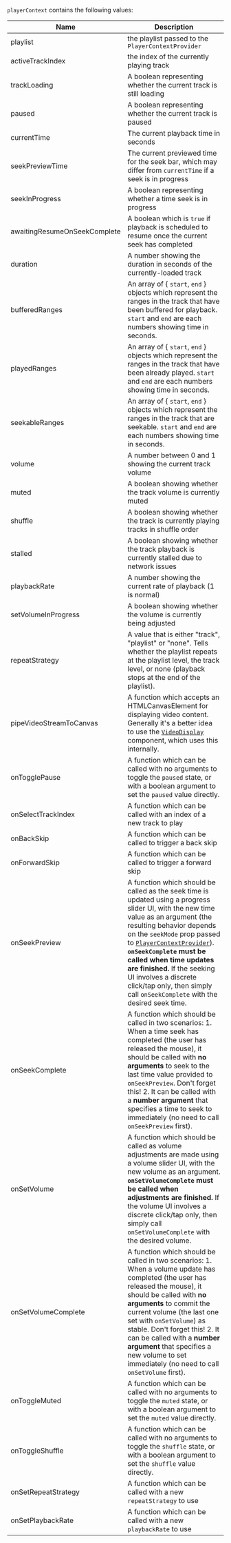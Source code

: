 `playerContext` contains the following values:

| Name                         | Description                                                                                                                                                                                                                |
| ---------------------------- | -------------------------------------------------------------------------------------------------------------------------------------------------------------------------------------------------------------------------- |
| playlist                     | the playlist passed to the `PlayerContextProvider`                                                                                                                                                                         |
| activeTrackIndex             | the index of the currently playing track                                                                                                                                                                                   |
| trackLoading                 | A boolean representing whether the current track is still loading                                                                                                                                                          |
| paused                       | A boolean representing whether the current track is paused                                                                                                                                                                 |
| currentTime                  | The current playback time in seconds                                                                                                                                                                                       |
| seekPreviewTime              | The current previewed time for the seek bar, which may differ from `currentTime` if a seek is in progress                                                                                                                  |
| seekInProgress               | A boolean representing whether a time seek is in progress                                                                                                                                                                  |
| awaitingResumeOnSeekComplete | A boolean which is `true` if playback is scheduled to resume once the current seek has completed                                                                                                                           |
| duration                     | A number showing the duration in seconds of the currently-loaded track                                                                                                                                                     |
| bufferedRanges               | An array of { `start`, `end` } objects which represent the ranges in the track that have been buffered for playback. `start` and `end` are each numbers showing time in seconds.                                           |
| playedRanges                 | An array of { `start`, `end` } objects which represent the ranges in the track that have been already played. `start` and `end` are each numbers showing time in seconds.                                                  |
| seekableRanges               | An array of { `start`, `end` } objects which represent the ranges in the track that are seekable. `start` and `end` are each numbers showing time in seconds.                                                              |
| volume                       | A number between 0 and 1 showing the current track volume                                                                                                                                                                  |
| muted                        | A boolean showing whether the track volume is currently muted                                                                                                                                                              |
| shuffle                      | A boolean showing whether the track is currently playing tracks in shuffle order                                                                                                                                           |
| stalled                      | A boolean showing whether the track playback is currently stalled due to network issues                                                                                                                                    |
| playbackRate                 | A number showing the current rate of playback (1 is normal)                                                                                                                                                                |
| setVolumeInProgress          | A boolean showing whether the volume is currently being adjusted                                                                                                                                                           |
| repeatStrategy               | A value that is either "track", "playlist" or "none". Tells whether the playlist repeats at the playlist level, the track level, or none (playback stops at the end of the playlist).                                      |
| pipeVideoStreamToCanvas      | A function which accepts an HTMLCanvasElement for displaying video content. Generally it's a better idea to use the [`VideoDisplay`](#videodisplay) component, which uses this internally.                                 |
| onTogglePause                | A function which can be called with no arguments to toggle the `paused` state, or with a boolean argument to set the `paused` value directly.                                                                              |
| onSelectTrackIndex           | A function which can be called with an index of a new track to play                                                                                                                                                        |
| onBackSkip                   | A function which can be called to trigger a back skip                                                                                                                                                                      |
| onForwardSkip                | A function which can be called to trigger a forward skip                                                                                                                                                                   |
| onSeekPreview                | A function which should be called as the seek time is updated using a progress slider UI, with the new time value as an argument (the resulting behavior depends on the `seekMode` prop passed to [`PlayerContextProvider`](#playercontextprovider)). **`onSeekComplete` must be called when time updates are finished.** If the seeking UI involves a discrete click/tap only, then simply call `onSeekComplete` with the desired seek time. |
| onSeekComplete               | A function which should be called in two scenarios: 1. When a time seek has completed (the user has released the mouse), it should be called with **no arguments** to seek to the last time value provided to `onSeekPreview`. Don't forget this! 2. It can be called with a **number argument** that specifies a time to seek to immediately (no need to call `onSeekPreview` first). |
| onSetVolume                  | A function which should be called as volume adjustments are made using a volume slider UI, with the new volume as an argument. **`onSetVolumeComplete` must be called when adjustments are finished.** If the volume UI involves a discrete click/tap only, then simply call `onSetVolumeComplete` with the desired volume. |
| onSetVolumeComplete          | A function which should be called in two scenarios: 1. When a volume update has completed (the user has released the mouse), it should be called with **no arguments** to commit the current volume (the last one set with `onSetVolume`) as stable. Don't forget this! 2. It can be called with a **number argument** that specifies a new volume to set immediately (no need to call `onSetVolume` first). |
| onToggleMuted                | A function which can be called with no arguments to toggle the `muted` state, or with a boolean argument to set the `muted` value directly.                                                                                |
| onToggleShuffle              | A function which can be called with no arguments to toggle the `shuffle` state, or with a boolean argument to set the `shuffle` value directly.                                                                            |
| onSetRepeatStrategy          | A function which can be called with a new `repeatStrategy` to use                                                                                                                                                          |
| onSetPlaybackRate            | A function which can be called with a new `playbackRate` to use                                                                                                                                                            |
